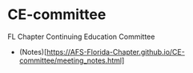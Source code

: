 # CE-committee
FL Chapter Continuing Education Committee

* (Notes)[https://AFS-Florida-Chapter.github.io/CE-committee/meeting_notes.html]

